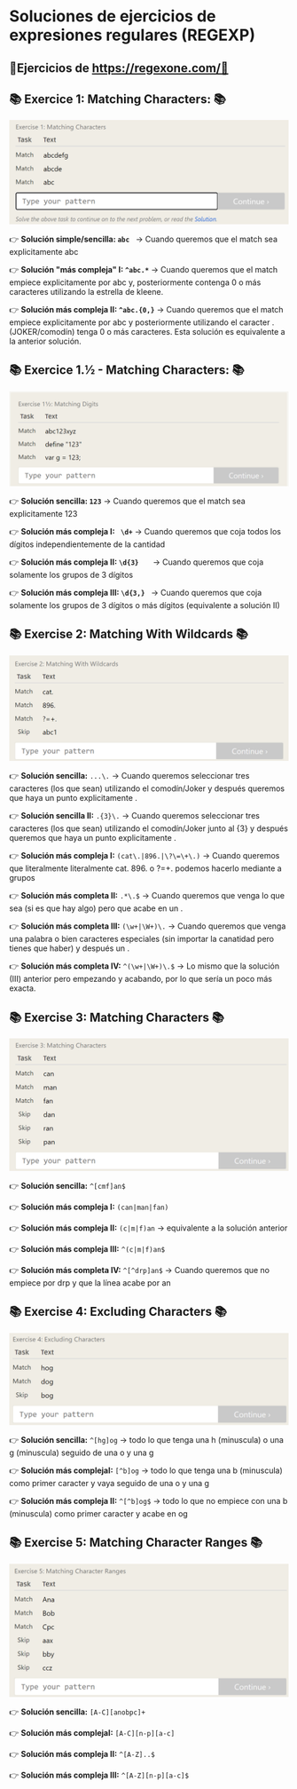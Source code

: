 # Soluciones de ejercicios de expresiones regulares (REGEXP)
## 📖Ejercicios de https://regexone.com/📖 

## 📚 **Exercice 1: Matching Characters:** 📚
![Error, la imagen no se ha podido cargar](https://github.com/DavidBernalGonzalez/SolucionesEjerciciosBootcampJava/blob/main/1.%20Regexp/regexpone/ejer1/Enunciado1.png?raw=true  "Enunciado ejercicio 1")

👉 **Solución simple/sencilla: ``abc ``** → Cuando queremos que el match sea explicitamente abc  

👉 **Solución "más compleja" I: ``^abc.*``**  → Cuando queremos que el match empiece explicitamente por abc y, posteriormente contenga 0 o más caracteres utilizando la estrella de kleene.  

👉 **Solución más compleja II: ``^abc.{0,}``** → Cuando queremos que el match empiece explicitamente por abc y posteriormente utilizando el caracter . (JOKER/comodín) tenga 0 o más caracteres. Esta solución es equivalente a la anterior solución.  

## 📚 **Exercice 1.½ -  Matching Characters:** 📚
![Error, la imagen no se ha podido cargar](https://github.com/DavidBernalGonzalez/SolucionesEjerciciosBootcampJava/blob/main/1.%20Regexp/regexpone/Enunciado%201.2.png?raw=true  "Enunciado ejercicio 1.½")

👉 **Solución sencilla:	`` 123 ``** → Cuando queremos que el match sea explicitamente 123  

👉 **Solución más compleja I: `` \d+``**	 → Cuando queremos que coja todos los dígitos independientemente de la cantidad  
  
👉 **Solución más compleja II: ``\d{3}	``** → Cuando queremos que coja solamente los grupos de 3 dígitos  

👉 **Solución más compleja III: ``\d{3,} ``** → Cuando queremos que coja solamente los grupos de 3 dígitos o más dígitos (equivalente a solución II)  

## 📚 **Exercise 2: Matching With Wildcards** 📚

![Error, la imagen no se ha podido cargar](https://github.com/DavidBernalGonzalez/SolucionesEjerciciosBootcampJava/blob/main/1.%20Regexp/regexpone/Enunciado2.png?raw=true "Enunciado 2")  

👉 **Solución sencilla:** ``...\.``	→ Cuando queremos seleccionar tres caracteres (los que sean) utilizando el comodín/Joker y después queremos que haya un punto explicitamente .

👉 **Solución sencilla II:** ``.{3}\.``	→ Cuando queremos seleccionar tres caracteres (los que sean) utilizando el comodín/Joker junto al {3} y después queremos que haya un punto explicitamente .

👉 **Solución más compleja I:** ``(cat\.|896.|\?\=\+\.)`` → Cuando queremos que literalmente literalmente cat. 896. o ?=+. podemos hacerlo mediante a grupos

👉 **Solución más completa II:** ``.*\.$`` → Cuando queremos que venga lo que sea (si es que hay algo) pero que acabe en un .

👉 **Solución más completa III:** ``(\w+|\W+)\.`` → Cuando queremos que venga una palabra o bien caracteres especiales (sin importar la canatidad pero tienes que haber) y después un .	

👉 **Solución más completa IV:** ``^(\w+|\W+)\.$`` → Lo mismo que la solución (III) anterior  pero empezando y acabando, por lo que sería un poco más exacta.

## 📚 **Exercise 3: Matching Characters** 📚

![Error, la imagen no se ha podido cargar](https://github.com/DavidBernalGonzalez/SolucionesEjerciciosBootcampJava/blob/main/1.%20Regexp/regexpone/Enunciado3.png?raw=true "Enunciado 3")

👉 **Solución sencilla:** ``^[cmf]an$``  

👉 **Solución más compleja I:**	``(can|man|fan)``  

👉 **Solución más compleja II:** ``(c|m|f)an`` → equivalente a la solución anterior  

👉 **Solución más compleja III:** ``^(c|m|f)an$``  

👉 **Solución más completa IV:** ``^[^drp]an$`` → Cuando queremos que no empiece por drp y que la línea acabe por an  

## 📚 **Exercise 4: Excluding Characters** 📚
![Error, la imagen no se ha podido cargar](https://github.com/DavidBernalGonzalez/SolucionesEjerciciosBootcampJava/blob/main/1.%20Regexp/regexpone/Enunciado4.png?raw=true "Enunciado 4")

👉 **Solución sencilla:** ``^[hg]og`` → todo lo que tenga una h (minuscula) o una g (minuscula) seguido de una o y una g  

👉 **Solución más complejaI:** ``[^b]og`` → todo lo que tenga una b (minuscula) como primer caracter y vaya seguido de una o y una g  

👉 **Solución más compleja II:** ``^[^b]og$`` → todo lo que no empiece con una b (minuscula) como primer caracter y acabe en og  

## 📚 **Exercise 5: Matching Character Ranges** 📚
![Error, la imagen no se ha podido cargar](https://github.com/DavidBernalGonzalez/SolucionesEjerciciosBootcampJava/blob/main/1.%20Regexp/regexpone/Enunciado5.png?raw=true "Enunciado 4")  

👉 **Solución sencilla:** ``[A-C][anobpc]+``  

👉 **Solución más complejaI:** ``[A-C][n-p][a-c]``  

👉 **Solución más compleja II:** ``^[A-Z]..$``  

👉 **Solución más compleja III:** ``^[A-Z][n-p][a-c]$``  

